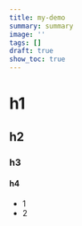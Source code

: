 ```yaml
---
title: my-demo
summary: summary
image: ''
tags: []
draft: true
show_toc: true
---
```

# h1

## h2

### h3

#### h4


- 1
- 2


